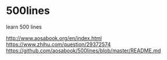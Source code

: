 # 500lines
learn 500 lines

http://www.aosabook.org/en/index.html
https://www.zhihu.com/question/29372574
https://github.com/aosabook/500lines/blob/master/README.md